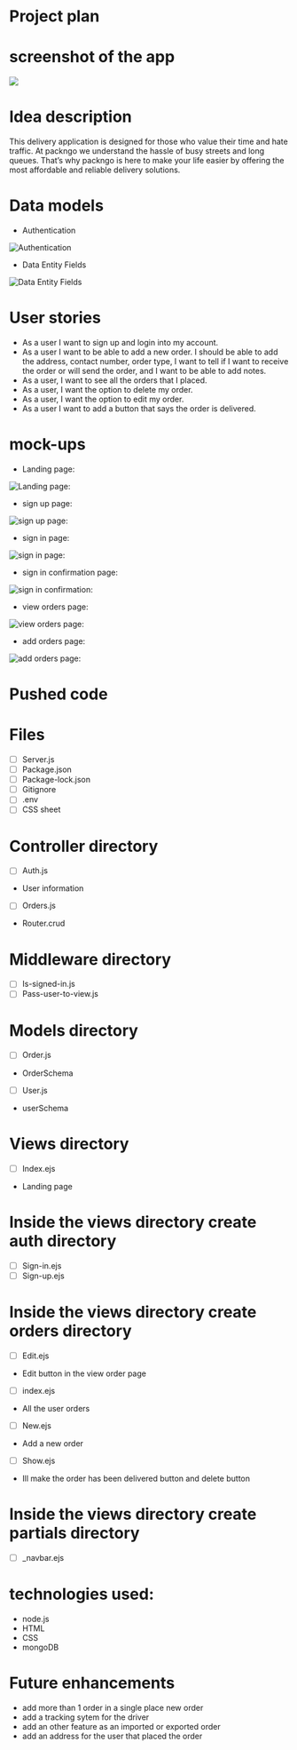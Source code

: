 # Project plan

# screenshot of the app

<img src="/plan/screenshot.jpeg">

# Idea description

This delivery application is designed for those who value their time and hate traffic. At packngo we understand the hassle of busy streets and long queues. That’s why packngo is here to make your life easier by offering the most affordable and reliable delivery solutions.


# Data models
- Authentication
<img src="/plan/8BAB0917-C78B-41E0-955D-F82B92A6F319.jpeg" alt="Authentication">

- Data Entity Fields
<img src="/plan/D6C71F97-94FB-4731-A7C5-7EBA8260AA04.jpeg" alt="Data Entity Fields">


# User stories

- As a user I want to sign up and login into my account.
- As a user I want to be able to add a new order. I should be able to add the address, contact number, order type, I want to tell if I want to receive the order or will send the order, and I want to be able to add notes.
- As a user, I want to see all the orders that I placed.
- As a user, I want the option to delete my order. 
- As a user, I want the option to edit my order.
- As a user I want to add a button that says the order is delivered.

# mock-ups
- Landing page:
<img src="/plan/AE97A6B6-0023-49CB-BEBB-48378BF9BA1D.jpeg" alt="Landing page:">

- sign up page:
<img src="/plan/CE469C5F-188E-4053-AA93-199E7DD07D16.jpeg" alt="sign up page:">

- sign in page:
<img src="/plan/8880BC43-CDE1-4D8E-B3AF-AE9771862353.jpeg" alt="sign in page:">

- sign in  confirmation page:
<img src="/plan/61D7F383-41E7-4DBD-9132-2D96FF5F9173.jpeg" alt="sign in  confirmation:">

- view orders page:
<img src="/plan/548CF372-237D-4874-9ECF-F4A2D0A15E94.jpeg" alt="view orders page:">

- add orders page:
<img src="/plan/B85ADFD8-13AB-472E-ACEA-7AD7D1EAB031.jpeg" alt="add orders page:">

# Pushed code

# Files
- [ ] Server.js
- [ ] Package.json
- [ ] Package-lock.json
- [ ] Gitignore
- [ ] .env
- [ ] CSS sheet
# Controller directory
- [ ] Auth.js
 * User information
- [ ] Orders.js
 * Router.crud
# Middleware directory
- [ ] Is-signed-in.js
- [ ] Pass-user-to-view.js
# Models directory 
- [ ] Order.js
* OrderSchema
- [ ] User.js
* userSchema
# Views directory 
- [ ] Index.ejs
* Landing page
# Inside the views directory create auth directory
- [ ] Sign-in.ejs
- [ ] Sign-up.ejs
# Inside the views directory create orders directory
- [ ] Edit.ejs
* Edit button in the view order page
- [ ] index.ejs
* All the user orders
- [ ] New.ejs
* Add a new order
- [ ] Show.ejs
* Ill make the order has been delivered button and delete button
# Inside the views directory create partials directory
- [ ] _navbar.ejs

# technologies used:

- node.js
- HTML
- CSS
- mongoDB

# Future enhancements

- add more than 1 order in a single place new order
- add a tracking sytem for the driver
- add an other feature as an imported or exported order
- add an address for the user that placed the order